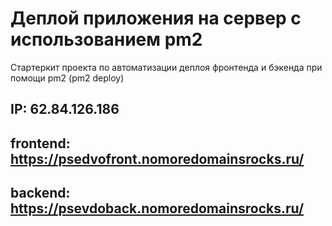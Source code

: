 # Деплой приложения на сервер с использованием pm2

Стартеркит проекта по автоматизации деплоя фронтенда и бэкенда при помощи pm2 (pm2 deploy)

## IP: 62.84.126.186  
## frontend: https://psedvofront.nomoredomainsrocks.ru/  
## backend: https://psevdoback.nomoredomainsrocks.ru/  
